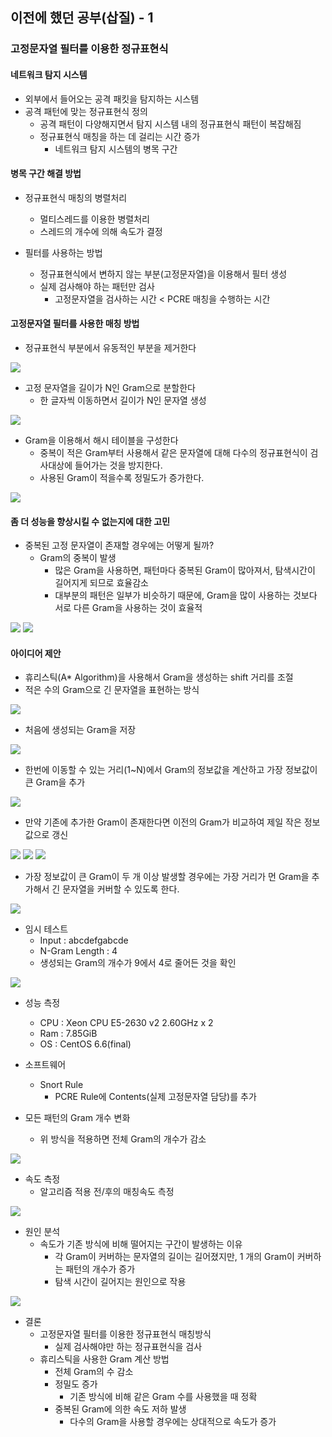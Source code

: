 ## 이전에 했던 공부(삽질) - 1

### 고정문자열 필터를 이용한 정규표현식

#### 네트워크 탐지 시스템
* 외부에서 들어오는 공격 패킷을 탐지하는 시스템
* 공격 패턴에 맞는 정규표현식 정의
	* 공격 패턴이 다양해지면서 탐지 시스템 내의 정규표현식 패턴이 복잡해짐
	* 정규표현식 매칭을 하는 데 걸리는 시간 증가
		* 네트워크 탐지 시스템의 병목 구간

#### 병목 구간 해결 방법
* 정규표현식 매칭의 병렬처리
	* 멀티스레드를 이용한 병렬처리
	* 스레드의 개수에 의해 속도가 결정

* 필터를 사용하는 방법
	* 정규표현식에서 변하지 않는 부분(고정문자열)을 이용해서 필터 생성
	* 실제 검사해야 하는 패턴만 검사
		* 고정문자열을 검사하는 시간 < PCRE 매칭을 수행하는 시간

#### 고정문자열 필터를 사용한 매칭 방법
* 정규표현식 부분에서 유동적인 부분을 제거한다

![](/image/20170211_img1.JPG)

* 고정 문자열을 길이가 N인 Gram으로 분할한다
	* 한 글자씩 이동하면서 길이가 N인 문자열 생성

![](/image/20170211_img2.JPG)

* Gram을 이용해서 해시 테이블을 구성한다
	* 중복이 적은 Gram부터 사용해서 같은 문자열에 대해 다수의 정규표현식이 검사대상에 들어가는 것을 방지한다.
	* 사용된 Gram이 적을수록 정밀도가 증가한다.
	
![](/image/20170211_img3.JPG)

#### 좀 더 성능을 향상시킬 수 없는지에 대한 고민
* 중복된 고정 문자열이 존재할 경우에는 어떻게 될까?
	* Gram의 중복이 발생
		* 많은 Gram을 사용하면, 패턴마다 중복된 Gram이 많아져서, 탐색시간이 길어지게 되므로 효율감소
		* 대부분의 패턴은 일부가 비슷하기 때문에, Gram을 많이 사용하는 것보다 서로 다른 Gram을 사용하는 것이 효율적

![](/image/20170211_img4.JPG)
![](/image/20170211_img5.JPG)

#### 아이디어 제안
* 휴리스틱(A\* Algorithm)을 사용해서 Gram을 생성하는 shift 거리를 조절
* 적은 수의 Gram으로 긴 문자열을 표현하는 방식

![](/image/20170211_img6.JPG)

* 처음에 생성되는 Gram을 저장

![](/image/20170211_img7.JPG)

* 한번에 이동할 수 있는 거리(1~N)에서 Gram의 정보값을 계산하고 가장 정보값이 큰 Gram을 추가

![](./20170211_img8.JPG)

* 만약 기존에 추가한 Gram이 존재한다면 이전의 Gram가 비교하여 제일 작은 정보값으로 갱신

![](/image/20170211_img9.JPG)
![](/image/20170211_img10.JPG)
![](/image/20170211_img11.JPG)

* 가장 정보값이 큰 Gram이 두 개 이상 발생할 경우에는 가장 거리가 먼 Gram을 추가해서 긴 문자열을 커버할 수 있도록 한다.

![](/image/20170211_img12.JPG)

* 임시 테스트
	* Input : abcdefgabcde
	* N-Gram Length : 4
	* 생성되는 Gram의 개수가 9에서 4로 줄어든 것을 확인

![](/image/20170211_img13.JPG)

* 성능 측정
	* CPU : Xeon CPU E5-2630 v2 2.60GHz x 2
	* Ram : 7.85GiB
	* OS : CentOS 6.6(final)

* 소프트웨어
	* Snort Rule
		* PCRE Rule에 Contents(실제 고정문자열 담당)를 추가

* 모든 패턴의 Gram 개수 변화
	* 위 방식을 적용하면 전체 Gram의 개수가 감소

![](/image/20170211_img14.JPG)

* 속도 측정
	* 알고리즘 적용 전/후의 매칭속도 측정

![](/image/20170211_img15.JPG)

* 원인 분석
	* 속도가 기존 방식에 비해 떨어지는 구간이 발생하는 이유
		* 각 Gram이 커버하는 문자열의 길이는 길어졌지만, 1 개의 Gram이 커버하는 패턴의 개수가 증가
		* 탐색 시간이 길어지는 원인으로 작용

![](/image/20170211_img16.JPG)

* 결론
	* 고정문자열 필터를 이용한 정규표현식 매칭방식
		* 실제 검사해야만 하는 정규표현식을 검사
	* 휴리스틱을 사용한 Gram 계산 방법
		* 전체 Gram의 수 감소
		* 정밀도 증가
			* 기존 방식에 비해 같은 Gram 수를 사용했을 때 정확
		* 중복된 Gram에 의한 속도 저하 발생
			* 다수의 Gram을 사용할 경우에는 상대적으로 속도가 증가

